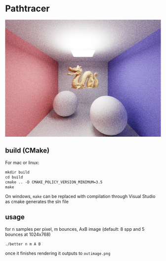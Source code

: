 # Pathtracer
![Image of output](https://github.com/UsedHandle/Pathtracer/blob/main/500spp.png?raw=true)
## build (CMake)
For mac or linux:
```
mkdir build
cd build
cmake .. -D CMAKE_POLICY_VERSION_MINIMUM=3.5
make
```
On windows, ```make``` can be replaced with compilation through Visual Studio as cmake generates the sln file
## usage
for n samples per pixel, m bounces, AxB image (default: 8 spp and 5 bounces at 1024x768)
```
./better n m A B
```
once it finishes rendering it outputs to ```outimage.png```
